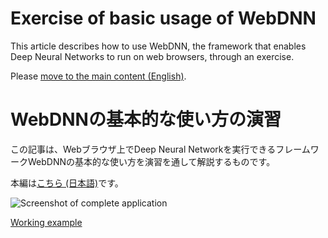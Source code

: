# Exercise of basic usage of WebDNN
This article describes how to use WebDNN, the framework that enables Deep Neural Networks to run on web browsers, through an exercise.

Please [move to the main content (English)](https://milhidaka.github.io/webdnn-exercise/).

# WebDNNの基本的な使い方の演習
この記事は、Webブラウザ上でDeep Neural Networkを実行できるフレームワークWebDNNの基本的な使い方を演習を通して解説するものです。

本編は[こちら (日本語)](https://milhidaka.github.io/webdnn-exercise/index_ja.html)です。

![Screenshot of complete application](https://raw.githubusercontent.com/milhidaka/webdnn-exercise/master/docs/images/complete_screenshot.png)

[Working example](https://milhidaka.github.io/webdnn-exercise/example/)
